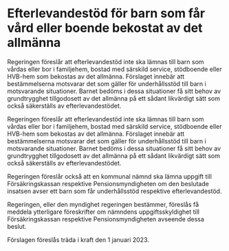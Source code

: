 # Efterlevandestöd för barn som får vård eller boende bekostat av det allmänna

Regeringen föreslår att efterlevandestöd inte ska lämnas till barn som vårdas eller bor i familjehem, bostad med särskild service, stödboende eller HVB-hem som bekostas av det allmänna. Förslaget innebär att bestämmelserna motsvarar det som gäller för underhållsstöd till barn i motsvarande situationer. Barnet bedöms i dessa situationer få sitt behov av grundtrygghet tillgodosett av det allmänna på ett sådant likvärdigt sätt som också säkerställs av efterlevandestödet.

Regeringen föreslår att efterlevandestöd inte ska lämnas till barn som vårdas eller bor i familjehem, bostad med särskild service, stödboende eller HVB-hem som bekostas av det allmänna. Förslaget innebär att bestämmelserna motsvarar det som gäller för underhållsstöd till barn i motsvarande situationer. Barnet bedöms i dessa situationer få sitt behov av grundtrygghet tillgodosett av det allmänna på ett sådant likvärdigt sätt som också säkerställs av efterlevandestödet.

Regeringen föreslår också att en kommunal nämnd ska lämna uppgift till Försäkringskassan respektive Pensionsmyndigheten om den beslutade insatsen avser ett barn som får underhållsstöd respektive efterlevandestöd.

Regeringen, eller den myndighet regeringen bestämmer, föreslås få meddela ytterligare föreskrifter om nämndens uppgiftsskyldighet till Försäkringskassan respektive Pensionsmyndigheten avseende dessa beslut.

Förslagen föreslås träda i kraft den 1 januari 2023.
